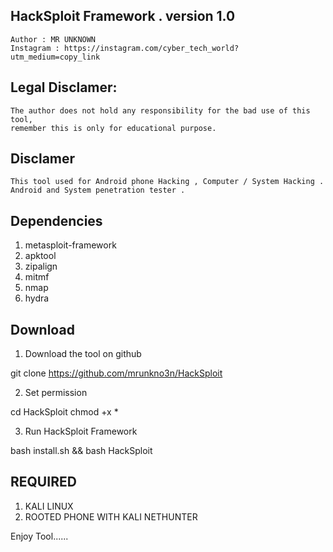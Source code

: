 ## HackSploit Framework . version 1.0
    Author : MR UNKNOWN
    Instagram : https://instagram.com/cyber_tech_world?utm_medium=copy_link

## Legal Disclamer:
    The author does not hold any responsibility for the bad use of this tool,
    remember this is only for educational purpose.


## Disclamer
    This tool used for Android phone Hacking , Computer / System Hacking . Android and System penetration tester .

## Dependencies

1. metasploit-framework
2. apktool
3. zipalign
4. mitmf
5. nmap
6. hydra

## Download

1. Download the tool on github 

git clone https://github.com/mrunkno3n/HackSploit
 
2. Set permission

cd HackSploit
chmod +x *

3. Run HackSploit Framework

bash install.sh && bash HackSploit

## REQUIRED

1. KALI LINUX 
2. ROOTED PHONE WITH KALI NETHUNTER

Enjoy Tool......


